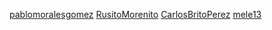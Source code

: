 [pablomoralesgomez](https://github.com/pablomoralesgomez/taller-github)
[RusitoMorenito](https://github.com/RusitoMorenito/test_1)
[CarlosBritoPerez](https://github.com/CarlosBritoPerez/gh-eii-repos-2022)
[mele13](https://github.com/mele13/gh-eii-repos-2022)

